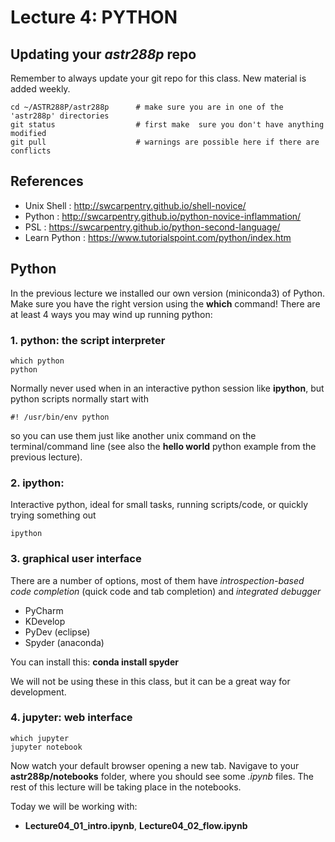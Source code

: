 # Lecture 4:  PYTHON

## Updating your *astr288p* repo

Remember to always update your git repo for this class. New material is added weekly.
```
cd ~/ASTR288P/astr288p      # make sure you are in one of the 'astr288p' directories
git status                  # first make  sure you don't have anything modified
git pull                    # warnings are possible here if there are conflicts
```

## References

* Unix Shell : http://swcarpentry.github.io/shell-novice/
* Python : http://swcarpentry.github.io/python-novice-inflammation/
* PSL :   https://swcarpentry.github.io/python-second-language/
* Learn Python : https://www.tutorialspoint.com/python/index.htm

## Python 

In the previous lecture we installed our own version (miniconda3) of Python. Make sure
you have the right version using the **which** command!   There are at least 4 ways you
may wind up running python:

### 1. python: the script interpreter

```
which python
python
```

Normally never used when in an interactive python session like **ipython**, but python scripts normally start with

```
#! /usr/bin/env python
```

so you can use them just like another unix command on the terminal/command line (see also the **hello world** python example from the previous lecture).

### 2. ipython: 

Interactive python, ideal for small tasks, running scripts/code, or quickly trying something out

```
ipython
```	

### 3. graphical user interface

There are a number of options, most of them have *introspection-based code completion* (quick code and tab completion) and *integrated debugger*

* PyCharm
* KDevelop
* PyDev (eclipse)
* Spyder (anaconda) 

You can install this:   **conda install spyder**

We will not be using these in this class, but it can be a great way for development.

### 4. jupyter: web interface

```
which jupyter 
jupyter notebook
```	

Now watch your default browser opening a new tab. Navigave to your **astr288p/notebooks** folder, where
you should see some *.ipynb* files.  The rest of this lecture will be taking place in the notebooks.

Today we will be working with: 
- **Lecture04_01_intro.ipynb**, **Lecture04_02_flow.ipynb**

